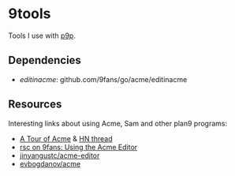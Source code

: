 # 9tools

Tools I use with [p9p](https://github.com/9fans/plan9port).

## Dependencies

- *editinacme*: github.com/9fans/go/acme/editinacme

## Resources

Interesting links about using Acme, Sam and other plan9 programs:

- [A Tour of Acme](https://research.swtch.com/acme) & [HN thread](https://news.ycombinator.com/item?id=10957576)
- [rsc on 9fans: Using the Acme Editor](https://groups.google.com/d/msg/comp.os.plan9/_YUEVbTFuME/tJHB8y8-0vYJ)
- [jinyangustc/acme-editor](https://github.com/jinyangustc/acme-editor)
- [evbogdanov/acme](https://github.com/evbogdanov/acme)
